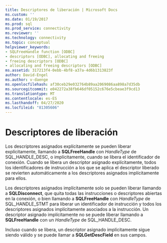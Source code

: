 ```yaml
---
title: Descriptores de liberación | Microsoft Docs
ms.custom: ''
ms.date: 01/19/2017
ms.prod: sql
ms.prod_service: connectivity
ms.reviewer: ''
ms.technology: connectivity
ms.topic: conceptual
helpviewer_keywords:
- SQLFreeHandle function [ODBC]
- descriptors [ODBC], allocating and freeing
- freeing descriptors [ODBC]
- allocating and freeing descriptors [ODBC]
ms.assetid: 317213f4-0ebb-4bf8-a37a-4d6b1313823f
author: David-Engel
ms.author: v-daenge
ms.openlocfilehash: af30ceb29e032764b89aa2069086aa898a7d35db
ms.sourcegitcommit: e042272a38fb646df05152c676e5cbeae3f9cd13
ms.translationtype: MT
ms.contentlocale: es-ES
ms.lasthandoff: 04/27/2020
ms.locfileid: "81305606"
---
```

# <a name="freeing-descriptors"></a>Descriptores de liberación
Los descriptores asignados explícitamente se pueden liberar explícitamente, llamando a **SQLFreeHandle** con *HandleType* de SQL_HANDLE_DESC, o implícitamente, cuando se libera el identificador de conexión. Cuando se libera un descriptor asignado explícitamente, todos los identificadores de instrucción a los que se aplica el descriptor liberado se revierten automáticamente a los descriptores asignados implícitamente para ellos.  
  
 Los descriptores asignados implícitamente solo se pueden liberar llamando a **SQLDisconnect**, que quita todas las instrucciones o descriptores abiertas en la conexión, o bien llamando a **SQLFreeHandle** con *HandleType* de SQL_HANDLE_STMT para liberar un identificador de instrucción y todos los descriptores asignados implícitamente asociados a la instrucción. Un descriptor asignado implícitamente no se puede liberar llamando a **SQLFreeHandle** con un *HandleType* de SQL_HANDLE_DESC.  
  
 Incluso cuando se libera, un descriptor asignado implícitamente sigue siendo válido y se puede llamar a **SQLGetDescField** en sus campos.
